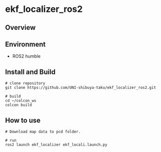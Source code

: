 # ekf_localizer_ros2

## Overview

## Environment
- ROS2 humble

## Install and Build
```
# clone repository
git clone https://github.com/UNI-shibuya-taku/ekf_localizer_ros2.git

# build
cd ~/colcon_ws
colcon build
```

## How to use
```
# Download map data to pcd folder.

# run
ros2 launch ekf_localizer ekf_locali.launch.py
```
